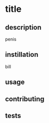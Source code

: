 
# title
    
## description
penis
    
## instillation
bill
        
## usage

        
## contributing

        
## tests
    
    
